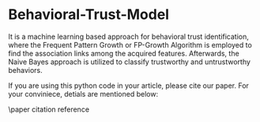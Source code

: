 # Behavioral-Trust-Model
It is a machine learning based approach for behavioral trust identification, where the Frequent Pattern Growth or 
FP-Growth Algorithm is employed to find the association links among the acquired features. Afterwards, the Naive Bayes approach 
is utilized to classify trustworthy and untrustworthy behaviors. 

If you are using this python code in your article, please cite our paper. For your conviniece, detials are mentioned below:

\paper citation reference



